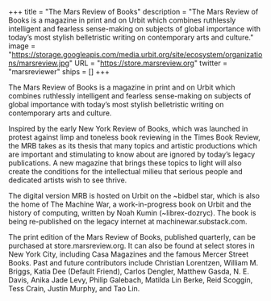+++
title = "The Mars Review of Books"
description = "The Mars Review of Books is a magazine in print and on Urbit which combines ruthlessly intelligent and fearless sense-making on subjects of global importance with today’s most stylish belletristic writing on contemporary arts and culture."
image = "https://storage.googleapis.com/media.urbit.org/site/ecosystem/organizations/marsreview.jpg"
URL = "https://store.marsreview.org"
twitter = "marsreviewer"
ships = []
+++


The Mars Review of Books is a magazine in print and on Urbit which combines ruthlessly intelligent and fearless sense-making on subjects of global importance with today’s most stylish belletristic writing on contemporary arts and culture. 

Inspired by the early New York Review of Books, which was launched in protest against limp and toneless book reviewing in the Times Book Review, the MRB takes as its thesis that many topics and artistic productions which are important and stimulating to know about are ignored by today’s legacy publications. A new magazine that brings these topics to light will also create the conditions for the intellectual milieu that serious people and dedicated artists wish to see thrive.


The digital version MRB is hosted on Urbit on the ~bidbel star, which is also the home of The Machine War, a work-in-progress book on Urbit and the history of computing, written by Noah Kumin (~librex-dozryc). The book is being re-published on the legacy internet at machinewar.substack.com. 


The print edition of the Mars Review of Books, published quarterly, can be purchased at store.marsreview.org. It can also be found at select stores in New York City, including Casa Magazines and the famous Mercer Street Books. Past and future contributors include Christian Lorentzen, William M. Briggs, Katia Dee (Default Friend), Carlos Dengler, Matthew Gasda, N. E. Davis, Anika Jade Levy, Philip Galebach, Matilda Lin Berke, Reid Scoggin, Tess Crain, Justin Murphy, and Tao Lin. 